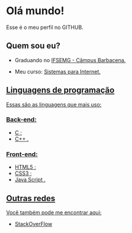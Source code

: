 <h1>Olá mundo!</h1>
<p>Esse é o meu perfil no GITHUB.</p>

<h2>Quem sou eu?</h2>

<ul>

<li><p>Graduando no <a href="https://www.ifsudestemg.edu.br/barbacena" target="_blank">IFSEMG - Câmpus Barbacena.</a></p></li>
<li><p>Meu curso: <a href="https://sig.ifsudestemg.edu.br/sigaa/public/curso/portal.jsf?id=527820&lc=pt_BR&nivel=G" target="_blank">Sistemas para Internet.</p></li>
  
</ul>

<h2>Linguagens de programação</h2>
<p>Essas são as linguagens que mais uso:</p>

<h3>Back-end:</h3>

<ul>

  <li>C ;</li>
  
  <li>C++ .</li>
  
</ul>

<h3>Front-end:</h3>

<ul>

  <li>HTML5 ;</li>

  <li>CSS3 ;</li>

  <li>Java Script .</li>
  
</ul>

<h2>Outras redes</h2>
<p>Você também pode me encontrar aqui:</p>

<ul>

<li><a href="https://stackoverflow.com/users/23539891/matheus-ferreira?tab=profile" target="_blank">StackOverFlow</a></li>
  
</ul>

